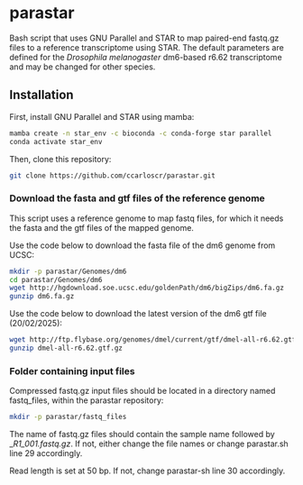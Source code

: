 # parastar

Bash script that uses GNU Parallel and STAR to map paired-end fastq.gz files to a reference transcriptome using STAR.
The default parameters are defined for the _Drosophila melanogaster_ dm6-based r6.62 transcriptome and may be changed for other species.


## Installation

First, install GNU Parallel and STAR using mamba:
```bash
mamba create -n star_env -c bioconda -c conda-forge star parallel
conda activate star_env
```

Then, clone this repository:
```bash
git clone https://github.com/ccarloscr/parastar.git
```

### Download the fasta and gtf files of the reference genome
This script uses a reference genome to map fastq files, for which it needs the fasta and the gtf files of the mapped genome. 

Use the code below to download the fasta file of the dm6 genome from UCSC:
```bash
mkdir -p parastar/Genomes/dm6
cd parastar/Genomes/dm6
wget http://hgdownload.soe.ucsc.edu/goldenPath/dm6/bigZips/dm6.fa.gz
gunzip dm6.fa.gz
```

Use the code below to download the latest version of the dm6 gtf file (20/02/2025):
```bash
wget http://ftp.flybase.org/genomes/dmel/current/gtf/dmel-all-r6.62.gtf.gz
gunzip dmel-all-r6.62.gtf.gz
```

### Folder containing input files
Compressed fastq.gz input files should be located in a directory named fastq_files, within the parastar repository:
```bash
mkdir -p parastar/fastq_files
```
The name of fastq.gz files should contain the sample name followed by __R1_001.fastq.gz_. If not, either change the file names or change parastar.sh line 29 accordingly.

Read length is set at 50 bp. If not, change parastar-sh line 30 accordingly.


